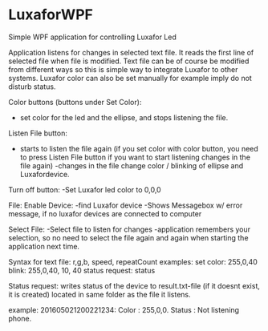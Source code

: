 # LuxaforWPF

Simple WPF application for controlling Luxafor Led

Application listens for changes in selected text file. It reads the first line of selected file when file is modified. Text file can be of course be modified from different ways so this is simple way to integrate Luxafor to other systems. Luxafor color can also be set manually for example imply do not disturb status. 

Color buttons (buttons under Set Color):
- set color for the led and the ellipse, and stops listening the file.

Listen File button:
- starts to listen the file again (if you set color with color button, you need to press Listen File button if you want to start listening changes in the file again)
-changes in the file change color / blinking of ellipse and Luxafordevice.

Turn off button:
-Set Luxafor led color to 0,0,0

File:
Enable Device:
-find Luxafor device
-Shows Messagebox  w/ error message, if no luxafor devices are connected to computer

Select File:
-Select file  to listen for changes
-application remembers your selection,  so no need to select the file again and again when starting the application next time.

Syntax for text file:
r,g,b, speed, repeatCount
examples:
set color:
255,0,40
blink:
255,0,40, 10, 40
status request:
status

Status request: writes status of the device to result.txt-file (if it doesnt exist, it is created)  located in same folder as the file it listens.

example: 
201605021200221234: Color : 255,0,0. Status : Not listening phone.
